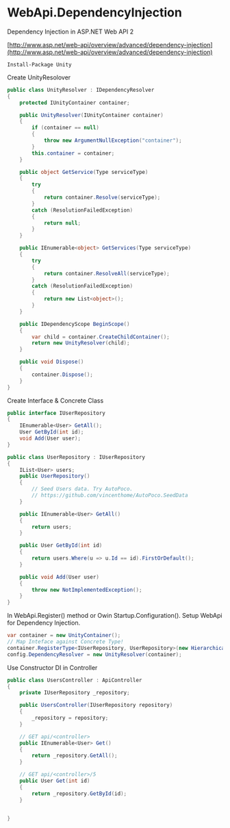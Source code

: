 # WebApi.DependencyInjection
Dependency Injection in ASP.NET Web API 2

[http://www.asp.net/web-api/overview/advanced/dependency-injection](http://www.asp.net/web-api/overview/advanced/dependency-injection)

```
Install-Package Unity
```

Create UnityResolover
```csharp
public class UnityResolver : IDependencyResolver
{
    protected IUnityContainer container;

    public UnityResolver(IUnityContainer container)
    {
        if (container == null)
        {
            throw new ArgumentNullException("container");
        }
        this.container = container;
    }

    public object GetService(Type serviceType)
    {
        try
        {
            return container.Resolve(serviceType);
        }
        catch (ResolutionFailedException)
        {
            return null;
        }
    }

    public IEnumerable<object> GetServices(Type serviceType)
    {
        try
        {
            return container.ResolveAll(serviceType);
        }
        catch (ResolutionFailedException)
        {
            return new List<object>();
        }
    }

    public IDependencyScope BeginScope()
    {
        var child = container.CreateChildContainer();
        return new UnityResolver(child);
    }

    public void Dispose()
    {
        container.Dispose();
    }
}
```

Create Interface & Concrete Class
```csharp
public interface IUserRepository
{
    IEnumerable<User> GetAll();
    User GetById(int id);
    void Add(User user);
}

public class UserRepository : IUserRepository
{
    IList<User> users;
    public UserRepository()
    {
        // Seed Users data. Try AutoPoco.
        // https://github.com/vincenthome/AutoPoco.SeedData
    }

    public IEnumerable<User> GetAll()
    {
        return users;
    }

    public User GetById(int id)
    {
        return users.Where(u => u.Id == id).FirstOrDefault();
    }

    public void Add(User user)
    {
        throw new NotImplementedException();
    }
}
```

In WebApi.Register() method or Owin Startup.Configuration(). Setup WebApi for Dependency Injection.
```csharp
var container = new UnityContainer();
// Map Inteface against Concrete Type!
container.RegisterType<IUserRepository, UserRepository>(new HierarchicalLifetimeManager());
config.DependencyResolver = new UnityResolver(container);
```

Use Constructor DI in Controller
```csharp
public class UsersController : ApiController
{
    private IUserRepository _repository;

    public UsersController(IUserRepository repository)
    {
        _repository = repository;
    }

    // GET api/<controller>
    public IEnumerable<User> Get()
    {
        return _repository.GetAll();
    }

    // GET api/<controller>/5
    public User Get(int id)
    {
        return _repository.GetById(id);
    }


}
```

